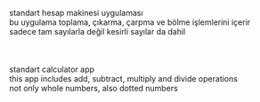 standart hesap makinesi uygulaması<br>
bu uygulama toplama, çıkarma, çarpma ve bölme işlemlerini içerir<br>
sadece tam sayılarla değil kesirli sayılar da dahil<br>
<br><br><br>
standart calculator app<br>
this app includes add, subtract, multiply and divide operations<br>
not only whole numbers, also dotted numbers<br>
